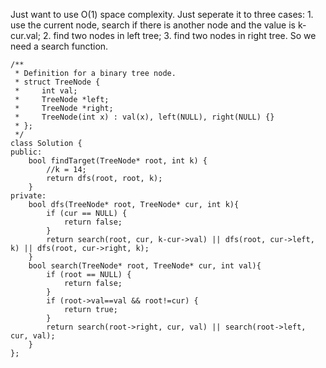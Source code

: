Just want to use O(1) space complexity. Just seperate it to three cases: 1. use the current node, search if there is another node and the value 
is k-cur.val; 2. find two nodes in left tree; 3. find two nodes in right tree. So we need a search function.
```
/**
 * Definition for a binary tree node.
 * struct TreeNode {
 *     int val;
 *     TreeNode *left;
 *     TreeNode *right;
 *     TreeNode(int x) : val(x), left(NULL), right(NULL) {}
 * };
 */
class Solution {
public:
    bool findTarget(TreeNode* root, int k) {
        //k = 14;
        return dfs(root, root, k);
    }
private:
    bool dfs(TreeNode* root, TreeNode* cur, int k){
        if (cur == NULL) {
            return false;
        }
        return search(root, cur, k-cur->val) || dfs(root, cur->left, k) || dfs(root, cur->right, k);
    }
    bool search(TreeNode* root, TreeNode* cur, int val){
        if (root == NULL) {
            return false;
        }
        if (root->val==val && root!=cur) {
            return true;
        }
        return search(root->right, cur, val) || search(root->left, cur, val);
    }
};
```
